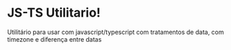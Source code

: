 # JS-TS Utilitario!

Utilitário para usar com javascript/typescript com tratamentos de data, com timezone e diferença entre datas
